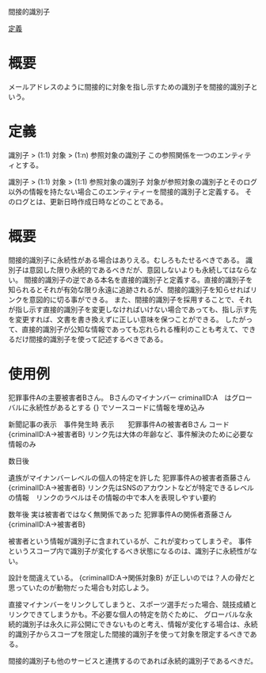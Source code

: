 間接的識別子

[定義](https://www.w3.org/TR/webarch/#indirect-identification)

# 概要
メールアドレスのように間接的に対象を指し示すための識別子を間接的識別子という。

# 定義

識別子 > (1:1) 対象 > (1:n) 参照対象の識別子
この参照関係を一つのエンティティとする。

識別子 > (1:1) 対象 > (1:1) 参照対象の識別子
対象が参照対象の識別子とそのログ以外の情報を持たない場合このエンティティーを間接的識別子と定義する。
そのログとは、更新日時作成日時などのことである。


# 概要
間接的識別子に永続性がある場合はありえる。むしろもたせるべきである。
識別子は意図した限り永続的であるべきだが、意図しないよりも永続してはならない。
間接的識別子の逆である本名を直接的識別子と定義する。直接的識別子を知られるとそれが有効な限り永遠に追跡されるが、間接的識別子を知らせればリンクを意図的に切る事ができる。
また、間接的識別子を採用することで、それが指し示す直接的識別子を変更しなければいけない場合であっても、指し示す先を変更すれば、文書を書き換えずに正しい意味を保つことができる。
したがって、直接的識別子が公知な情報であっても忘れられる権利のことも考えて、できるだけ間接的識別子を使って記述するべきである。

# 使用例

犯罪事件Aの主要被害者Bさん。
Bさんのマイナンバー
criminalID:A　はグローバルに永続性があるとする
{} でソースコードに情報を埋め込み

新聞記事の表示　事件発生時
表示　　犯罪事件Aの被害者Bさん
コード　{criminalID:A->被害者B}
リンク先は大体の年齢など、事件解決のために必要な情報のみ

数日後

遺族がマイナンバーレベルの個人の特定を許した
犯罪事件Aの被害者斎藤さん
{criminalID:A->被害者B}
リンク先はSNSのアカウントなどが特定できるレベルの情報　リンクのラベルはその情報の中で本人を表現しやすい要約

数年後
実は被害者ではなく無関係であった
犯罪事件Aの関係者斎藤さん
{criminalID:A->被害者B}


被害者という情報が識別子に含まれているが、これが変わってしまうぞ。
事件というスコープ内で識別子が変化するべき状態になるのは、識別子に永続性がない。

設計を間違えている。
{criminalID:A->関係対象B}
が正しいのでは？人の骨だと思っていたのが動物だった場合も対応しよう。

直接マイナンバーをリンクしてしまうと、スポーツ選手だった場合、競技成績とリンクできてしまうかも。不必要な個人の特定を防ぐために、
グローバルな永続的識別子は永久に非公開にできないものと考え、情報が変化する場合は、永続的識別子からスコープを限定した間接的識別子を使って対象を限定するべきである。

間接的識別子も他のサービスと連携するのであれば永続的識別子であるべきだ。

